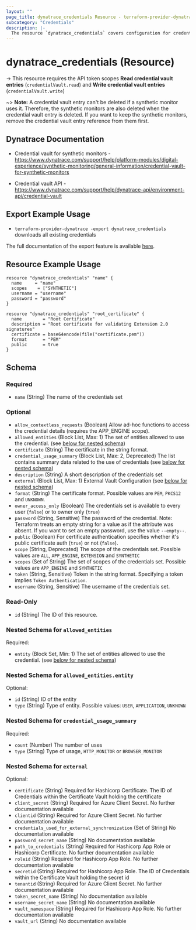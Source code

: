 ```yaml
---
layout: ""
page_title: dynatrace_credentials Resource - terraform-provider-dynatrace"
subcategory: "Credentials"
description: |-
  The resource `dynatrace_credentials` covers configuration for credentials
---
```


# dynatrace_credentials (Resource)

-> This resource requires the API token scopes **Read credential vault entries** (`credentialVault.read`) and **Write credential vault entries** (`credentialVault.write`)

~> **Note:** A credential vault entry can't be deleted if a synthetic monitor uses it. Therefore, the synthetic monitors are also deleted when the credential vault entry is deleted.
If you want to keep the synthetic monitors, remove the credential vault entry reference from them first.

## Dynatrace Documentation

- Credential vault for synthetic monitors - https://www.dynatrace.com/support/help/platform-modules/digital-experience/synthetic-monitoring/general-information/credential-vault-for-synthetic-monitors

- Credential vault API - https://www.dynatrace.com/support/help/dynatrace-api/environment-api/credential-vault

## Export Example Usage

- `terraform-provider-dynatrace -export dynatrace_credentials` downloads all existing credentials

The full documentation of the export feature is available [here](https://dt-url.net/h203qmc).

## Resource Example Usage

```
resource "dynatrace_credentials" "name" {
  name     = "name"
  scopes    = ["SYNTHETIC"]
  username = "username"
  password = "password"
}

resource "dynatrace_credentials" "root_certificate" {
  name        = "Root Certificate"
  description = "Root certificate for validating Extension 2.0 signatures"
  certificate = base64encode(file("certificate.pem"))
  format      = "PEM"
  public      = true
}
```

<!-- schema generated by tfplugindocs -->
## Schema

### Required

- `name` (String) The name of the credentials set

### Optional

- `allow_contextless_requests` (Boolean) Allow ad-hoc functions to access the credential details (requires the APP_ENGINE scope).
- `allowed_entities` (Block List, Max: 1) The set of entities allowed to use the credential. (see [below for nested schema](#nestedblock--allowed_entities))
- `certificate` (String) The certificate in the string format.
- `credential_usage_summary` (Block List, Max: 2, Deprecated) The list contains summary data related to the use of credentials (see [below for nested schema](#nestedblock--credential_usage_summary))
- `description` (String) A short description of the credentials set
- `external` (Block List, Max: 1) External Vault Configuration (see [below for nested schema](#nestedblock--external))
- `format` (String) The certificate format. Possible values are `PEM`, `PKCS12` and `UNKNOWN`.
- `owner_access_only` (Boolean) The credentials set is available to every user (`false`) or to owner only (`true`)
- `password` (String, Sensitive) The password of the credential. Note: Terraform treats an empty string for a value as if the attribute was absent. If you want to set an empty password, use the value `--empty--`.
- `public` (Boolean) For certificate authentication specifies whether it's public certificate auth (`true`) or not (`false`).
- `scope` (String, Deprecated) The scope of the credentials set. Possible values are `ALL`, `APP_ENGINE`, `EXTENSION` and `SYNTHETIC`
- `scopes` (Set of String) The set of scopes of the credentials set. Possible values are `APP_ENGINE` and `SYNTHETIC`
- `token` (String, Sensitive) Token in the string format. Specifying a token implies `Token Authentication`.
- `username` (String, Sensitive) The username of the credentials set.

### Read-Only

- `id` (String) The ID of this resource.

<a id="nestedblock--allowed_entities"></a>
### Nested Schema for `allowed_entities`

Required:

- `entity` (Block Set, Min: 1) The set of entities allowed to use the credential. (see [below for nested schema](#nestedblock--allowed_entities--entity))

<a id="nestedblock--allowed_entities--entity"></a>
### Nested Schema for `allowed_entities.entity`

Optional:

- `id` (String) ID of the entity
- `type` (String) Type of entity. Possible values: `USER`, `APPLICATION`, `UNKNOWN`



<a id="nestedblock--credential_usage_summary"></a>
### Nested Schema for `credential_usage_summary`

Required:

- `count` (Number) The number of uses
- `type` (String) Type of usage, `HTTP_MONITOR` or `BROWSER_MONITOR`


<a id="nestedblock--external"></a>
### Nested Schema for `external`

Optional:

- `certificate` (String) Required for Hashicorp Certificate. The ID of Credentials within the Certificate Vault holding the certificate
- `client_secret` (String) Required for Azure Client Secret. No further documentation available
- `clientid` (String) Required for Azure Client Secret. No further documentation available
- `credentials_used_for_external_synchronization` (Set of String) No documentation available
- `password_secret_name` (String) No documentation available
- `path_to_credentials` (String) Required for Hashicorp App Role or Hashicorp Certificate. No further documentation available
- `roleid` (String) Required for Hashicorp App Role. No further documentation available
- `secretid` (String) Required for Hashicorp App Role. The ID of Credentials within the Certificate Vault holding the secret id
- `tenantid` (String) Required for Azure Client Secret. No further documentation available
- `token_secret_name` (String) No documentation available
- `username_secret_name` (String) No documentation available
- `vault_namespace` (String) Required for Hashicorp App Role. No further documentation available
- `vault_url` (String) No documentation available
 